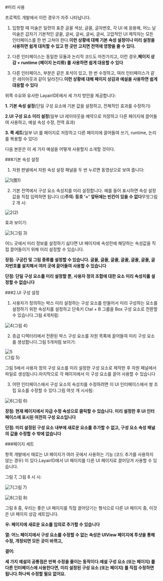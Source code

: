 #미리 사용

프로젝트 개발에서 이런 경우가 자주 나타납니다.

1. 입항할 때 미술은 일련의 표준 글꼴 색상, 글꼴, 글자번호, 각 UI 에 응용해, 어느 날 미술은 갑자기 기본적인 글꼴, 글씨, 글씨, 글씨, 글씨, 고압적인 UI 제작자는 모든 인터페이스를 한 번 고쳐야 한다.**이런 상황에 대해 기본 속성 설정이나 미리 설정을 사용하면 쉽게 대처할 수 있고 한 곳만 고치면 전역에 영향을 줄 수 있다.**

2. 다른 인터페이스는 동일한 모듈과 논리적 코드도 마찬가지고, 이런 경우,**페이지 상감 + runtime (페이지 논리류) 를 사용하면 쉽게 대응할 수 있다**

3. 다른 인터페이스, 부분은 같은 포석이 있고, 한 번 수정하고, 여러 인터페이스가 같은 레이아웃과 같이 달라진다.**이런 상황에 대해 페이지 상감과 예설을 사용하면 쉽게 대응할 수 있다**

위쪽 수요와 유사한 LayairIDE에서 세 가지 방안을 제공합니다:

**1. 기본 속성 설정**(단일 구성 요소에 기본 값을 설정하고, 전체적인 효과를 수정하기)

**2.UI 구성 요소 미리 설정**(일부 UI 레이아웃을 예약으로 저장하고 다른 페이지에 끌어들여 사용하고, 예설 속성 수정, 전역 효과)

**3. 쪽 세트**(일부 UI 를 페이지로 저장하고 다른 페이지에 끌어들여 쓰기, runtime, 논리를 복용할 수 있다)

다음 본문은 이 세 가지 예설을 어떻게 사용할지 소개할 것이다.

###기본 속성 설정

1. 자원 판넬에서 자원 속성 설정 패널을 두 번 누르면 동영상으로 보여 줍니다:

![1](img\1.gif)(图1)


2. 기본 전역에서 구성 요소 속성치를 미리 설정합니다. 예를 들어 표시하면 속성 설정 값을 직접 입력하면 됩니다 (()**주의: 등호 '=' 앞뒤에는 빈칸이 있을 수 없다**무엇그림 2 개 시:

![2](img\2.png)(2)

효과 보이기:

![3](img\3.png)(그림 3)

어느 곳에서 미리 정보를 설정하기 싫다면 UI 페이지에 속성란에 해당하는 속성값을 직접 끌어들이기 위해 미리 설정할 수 있습니다.

**장점: 구궁칸 및 그림 종류를 설정할 수 있습니다. 글꼴, 글꼴, 글꼴, 글꼴, 글꼴, 글꼴, 글자번호를 설치해서 여러 곳에 끌어들여 사용할 수 있습니다**

**단점: 단일 구성 요소를 미리 설정할 뿐, 사용자 정의 조합에 대한 요소 미리 속성치를 설정할 수 없습니다**



###2.UI 구성 설정

1. 사용자가 정의하는 박스 미리 설정하는 구성 요소를 만들어서 미리 구성하는 요소를 설정하기 위한 속성치를 설정하고 단축키 Ctal + B 그룹을 Box 구성 요소로 전환할 수 있습니다.그림 4개처럼:

![4](img\4.png)(그림 4)

2. 층급 디렉터리에서 전환된 박스 구성 요소를 자원 목록에 끌어들여 미리 구성 요소를 생성합니다.그림 5개처럼 보이기:

![5](img\5.gif)</br> (그림 5)

그림 5에서 사용자 정의 구성 요소를 미리 설정한 구성 요소로 제작한 후 자원 패널에서 파일로 생성됩니다.마지막으로 각 페이지에서 이 구성 요소를 끌어 사용할 수 있습니다

3. 어떤 인터페이스에서 구성 요소의 속성치를 수정하려면 이 UI 인터페이스에서 쌍 조립 요소를 수정할 수 있다.그림 여섯 개 시사됨:

![6](img\6.png)(그림 6)

**장점: 현재 페이지에서 자급 수정 속성으로 클릭할 수 있습니다. 미리 설정한 후 UI 인터페이스에 표시된 여전히 구성 요소입니다**

**단점: 미리 설정된 구성 요소 내부에 새로운 요소를 추가할 수 없고, 구성 요소 속성 패널의 값을 수정할 수 밖에 없습니다**



###페이지 세트

항목 개발에서 때로는 UI 페이지가 여러 곳에서 사용하는 기능 (코드 추가를 사용하지 않는 경우) 이 있다.LayairID에서 UI 페이지를 다른 UI 페이지로 끌어당겨 사용할 수 있습니다.

그림 7, 그림 8 시 시:

![7](img\7.png)(그림 7)

![8](img\8.gif)(그림 8)

그림 8 중, 우리는 좋은 UI 페이지를 직접 끌어당기는 형식으로 다른 UI 페이지 중, 이것은 UI 페이지 상감 세트입니다.

**우: 페이지에 새로운 요소를 임의로 추가할 수 있습니다**

**열: 어느 페이지에서 구성 요소를 수정할 수 없는 속성은 UIView 페이지에 투샷을 통해 수정, 개정되면 모든 곳이 바뀌고,**



**결어:**

**세 가지 예설의 공통점은 반복 수정을 줄이는 동작이다.예설 구성 요소 (또는 페이지) 를 다른 인터페이스에 사용한다면, 미리 설정된 구성 요소 (또는 페이지) 를 직접 수정하면 됩니다.하나씩 수정할 필요 없어요.**